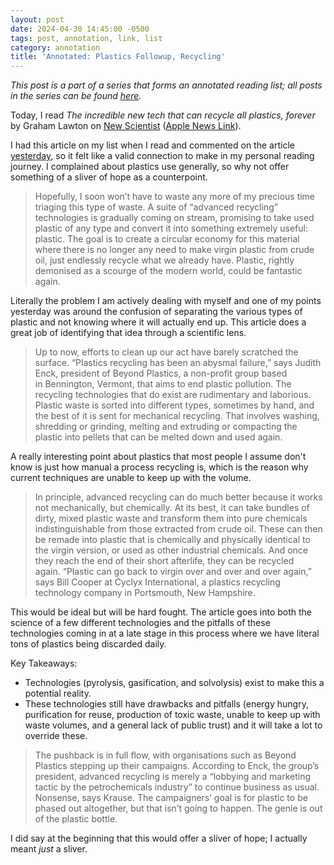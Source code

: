 ```yaml
---
layout: post
date: 2024-04-30 14:45:00 -0500
tags: post, annotation, link, list
category: annotation
title: 'Annotated: Plastics Followup, Recycling'
---
```


*This post is a part of a series that forms an annotated reading list; all posts in the series can be found [here](https://engineeredeloquence.com/annotations).*
	
Today, I read *The incredible new tech that can recycle all plastics, forever* by Graham Lawton on [New Scientist](https://www.newscientist.com/article/mg26234881-900-the-incredible-new-tech-that-can-recycle-all-plastics-forever/) ([Apple News Link](https://apple.news/A8gIaMw8STj-r3pLi5TR8TA)).

I had this article on my list when I read and commented on the article [yesterday](https://engineeredeloquence.com/2024/04/global-plastics-study), so it felt like a valid connection to make in my personal reading journey. I complained about plastics use generally, so why not offer something of a sliver of hope as a counterpoint.

> Hopefully, I soon won’t have to waste any more of my precious time triaging this type of waste. A suite of “advanced recycling” technologies is gradually coming on stream, promising to take used plastic of any type and convert it into something extremely useful: plastic. The goal is to create a circular economy for this material where there is no longer any need to make virgin plastic from crude oil, just endlessly recycle what we already have. Plastic, rightly demonised as a scourge of the modern world, could be fantastic again.

Literally the problem I am actively dealing with myself and one of my points yesterday was around the confusion of separating the various types of plastic and not knowing where it will actually end up. This article does a great job of identifying that idea through a scientific lens.

> Up to now, efforts to clean up our act have barely scratched the surface. “Plastics recycling has been an abysmal failure,” says Judith Enck, president of Beyond Plastics, a non-profit group based in Bennington, Vermont, that aims to end plastic pollution. The recycling technologies that do exist are rudimentary and laborious. Plastic waste is sorted into different types, sometimes by hand, and the best of it is sent for mechanical recycling. That involves washing, shredding or grinding, melting and extruding or compacting the plastic into pellets that can be melted down and used again.

A really interesting point about plastics that most people I assume don't know is just how manual a process recycling is, which is the reason why current techniques are unable to keep up with the volume.

> In principle, advanced recycling can do much better because it works not mechanically, but chemically. At its best, it can take bundles of dirty, mixed plastic waste and transform them into pure chemicals indistinguishable from those extracted from crude oil. These can then be remade into plastic that is chemically and physically identical to the virgin version, or used as other industrial chemicals. And once they reach the end of their short afterlife, they can be recycled again. “Plastic can go back to virgin over and over and over again,” says Bill Cooper at Cyclyx International, a plastics recycling technology company in Portsmouth, New Hampshire.

This would be ideal but will be hard fought. The article goes into both the science of a few different technologies and the pitfalls of these technologies coming in at a late stage in this process where we have literal tons of plastics being discarded daily.

Key Takeaways:
- Technologies (pyrolysis, gasification, and solvolysis) exist to make this a potential reality.
- These technologies still have drawbacks and pitfalls (energy hungry, purification for reuse, production of toxic waste, unable to keep up with waste volumes, and a general lack of public trust) and it will take a lot to override these.

> The pushback is in full flow, with organisations such as Beyond Plastics stepping up their campaigns. According to Enck, the group’s president, advanced recycling is merely a “lobbying and marketing tactic by the petrochemicals industry” to continue business as usual. Nonsense, says Krause. The campaigners’ goal is for plastic to be phased out altogether, but that isn’t going to happen. The genie is out of the plastic bottle.

I did say at the beginning that this would offer a sliver of hope; I actually meant *just* a sliver.